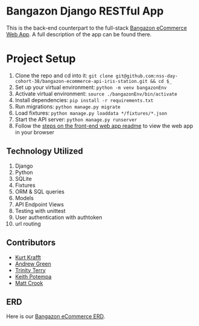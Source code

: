# Bangazon Django RESTful App 

This is the back-end counterpart to the full-stack [Bangazon eCommerce Web App](https://github.com/nss-day-cohort-38/bangazon-ecommerce-web-app-iris-station). A full description of the app can be found there. 

# Project Setup

1. Clone the repo and cd into it:
    `git clone git@github.com:nss-day-cohort-38/bangazon-ecommerce-api-iris-station.git && cd $_`
1. Set up your virtual environment:
    `python -m venv bangazonEnv`
1. Activate virtual environment:
    `source ./bangazonEnv/bin/activate`
1. Install dependencies:
    `pip install -r requirements.txt`
1. Run migrations:
    `python manage.py migrate`
1. Load fixtures:
    `python manage.py loaddata */fixtures/*.json`
1. Start the API server:
    `python manage.py runserver`
1. Follow the [steps on the front-end web app readme](https://github.com/nss-day-cohort-38/bangazon-ecommerce-web-app-iris-station) to view the web app in your browser

## Technology Utilized
1. Django
1. Python
1. SQLite
1. Fixtures
1. ORM & SQL queries
1. Models
1. API Endpoint Views  
1. Testing with unittest
1. User authentication with authtoken
1. url routing

## Contributors
- [Kurt Krafft](https://github.com/kurtkrafft1)
- [Andrew Green](https://github.com/agreen2601)
- [Trinity Terry](https://github.com/TrinityTerry)
- [Keith Potempa](https://github.com/keithrpotempa)
- [Matt Crook](https://github.com/MattCrook)

## ERD
Here is our [Bangazon eCommerce ERD](https://dbdiagram.io/d/5eb4d6d639d18f5553fedfb5).